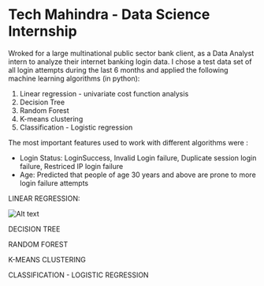 # Tech Mahindra - Data Science Internship 

Wroked for a large multinational public sector bank client, as a Data Analyst intern to analyze their internet banking login data. I chose a test data set of all login attempts during the last 6 months and applied the following machine learning algorithms (in python):

1) Linear regression - univariate cost function analysis
2) Decision Tree
3) Random Forest
4) K-means clustering
5) Classification - Logistic regression

The most important features used to work with different algorithms were :
- Login Status: LoginSuccess, Invalid Login failure, Duplicate session login failure, Restriced IP login failure
- Age: Predicted that people of age 30 years and above are prone to more login failure attempts

LINEAR REGRESSION:

![Alt text](datascience/graph_linear_regression.PNG?raw=true "Optional Title")

DECISION TREE

RANDOM FOREST

K-MEANS CLUSTERING

CLASSIFICATION - LOGISTIC REGRESSION
